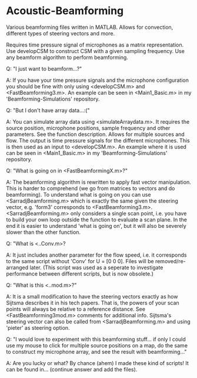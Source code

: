 # Acoustic-Beamforming
Various beamforming files written in MATLAB. Allows for convection, different types of steering vectors and more.

Requires time pressure signal of microphones as a matrix representation.
Use developCSM to construct CSM with a given sampling frequency.
Use any beamform algorithm to perform beamforming.

Q: "I just want to beamform...?"

A: If you have your time pressure signals and the microphone configuration you should be fine with only using <developCSM.m> and <FastBeamforming3.m>. An example can be seen in <Main1_Basic.m> in my 'Beamforming-Simulations' repository.

Q: "But I don't have array data...:("

A: You can simulate array data using <simulateArraydata.m>. It requires the source position, microphone positions, sample frequency and other parameters. See the function description. Allows for multiple sources and flow. The output is time pressure signals for the different microphones. This is then used as an input to <developCSM.m>. An example where it is used can be seen in <Main1_Basic.m> in my 'Beamforming-Simulations' repository.

Q: "What is going on in <FastBeamformingX.m>?"

A: The beamforming algorithm is rewritten to apply fast vector manipulation. This is harder to comprehend (we go from matrices to vectors and do beamforming). To understand what is going on you can use <SarradjBeamforming.m> which is exactly the same given the steering vector, e.g. 'form3' corresponds to <FastBeamforming3.m>. <SarradjBeamforming.m> only considers a single scan point, i.e. you have to build your own loop outside the function to evaluate a scan plane. In the end it is easier to understand 'what is going on', but it will also be severely slower than the other function.

Q: "What is <..Conv.m>?

A: It just includes another parameter for the flow speed, i.e. it corresponds to the same script without 'Conv' for U = [0 0 0]. Files will be removed/re-arranged later. (This script was used as a seperate to investigate performance between different scripts, but is now obsolete.)

Q: "What is this <..mod.m>?"

A: It is a small modification to have the steering vectors exactly as how Sijtsma describes it in his tech papers. That is, the powers of your scan points will always be relative to a reference distance. See <FastBeamforming3mod.m> comments for additional info. Sijtsma's steering vector can also be called from <SarradjBeamforming.m> and using 'pieter' as steering option.

Q: "I would love to experiment with this beamforming stuff... if only I could use my mouse to click for multiple source positions on a map, do the same to construct my microphone array, and see the result with beamforming..."

A: Are you lucky or what? By chance (ahem) I made these kind of scripts! It can be found in... (continue answer and add the files).

